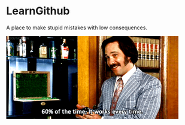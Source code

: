 # LearnGithub
A place to make stupid mistakes with low consequences. 

![it works](https://raw.githubusercontent.com/JonathanStern/LearnGithub/master/img/works.gif)
